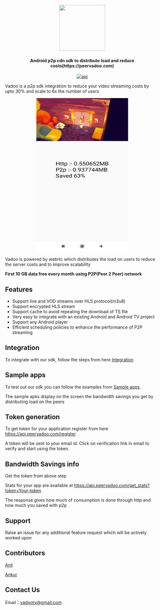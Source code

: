 <p align="center">
<img src="https://media-exp1.licdn.com/dms/image/C510BAQEut625xhgL8w/company-logo_200_200/0?e=1595462400&v=beta&t=34DYAra_uBHEmaJjV_iOaaZnroFxQ2csZgXwJsco7rg"  width="150" height="150">  
</p> 

<h4 align="center">Android p2p cdn sdk to distribute load and reduce costs(https://peervadoo.com)</h4>

<p align="center">
<a href="https://android-arsenal.com/api?level=19"><img src="https://img.shields.io/badge/API-19%2B-brightgreen.svg?style=flat" alt="api"></a>        
</p>  

Vadoo is a p2p sdk integration to reduce your video streaming costs by upto 30% and scale to 6x the number of users

<p align="center">
<img src="Vadoo_player.jpg"  width="300" height="500">
</p>

Vadoo is powered by webrtc which distributes the load on users to reduce the server costs and to improve scalability

**First 10 GB data free every month using P2P(Peer 2 Peer) network** 

## Features
- Support live and VOD streams over HLS protocol(m3u8)
- Support encrypted HLS stream
- Support cache to avoid repeating the download of TS file
- Very easy to integrate with an existing Android and Android TV project
- Support any Android player
- Efficient scheduling policies to enhance the performance of P2P streaming

## Integration

To integrate with our sdk, follow the steps from here [Integration](Integration.md)

## Sample apps

To test out our sdk you can follow the examples from [Sample apps](sample_apps). 

The sample apks display on the screen the bandwidth savings you get by distributing load on the peers 

## Token generation

To get token for your application register from here https://api.peervadoo.com/register 

A token will be sent to your email id. Click on verification link in email to verify and start using the token.

## Bandwidth Savings info

Get the token from above step

Stats for your app are available at https://api.peervadoo.com/get_stats?token=Your-token

The response gives how much of consumption is done through http and how much you saved with p2p

## Support

Raise an issue for any additional feature request which will be actively worked upon

## Contributors

[Anil](https://github.com/Anil-matcha)

[Ankur](https://github.com/ncodepro)

## Contact Us
Email：vadootv@gmail.com
